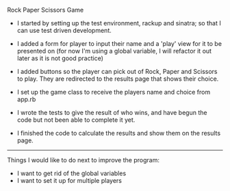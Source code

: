 Rock Paper Scissors Game

 - I started by setting up the test environment, rackup and sinatra; so that I can use test driven development.

 - I added a form for player to input their name and a 'play' view for it to be presented on (for now I'm using a global variable, I will refactor it out later as it is not good practice)

 - I added buttons so the player can pick out of Rock, Paper and Scissors to play. They are redirected to the results page that shows their choice.

 - I set up the game class to receive the players name and choice from app.rb

 - I wrote the tests to give the result of who wins, and have begun the code but not been able to complete it yet.

 - I finished the code to calculate the results and show them on the results page.

 ---------
 
 Things I would like to do next to improve the program:

- I want to get rid of the global variables
- I want to set it up for multiple players